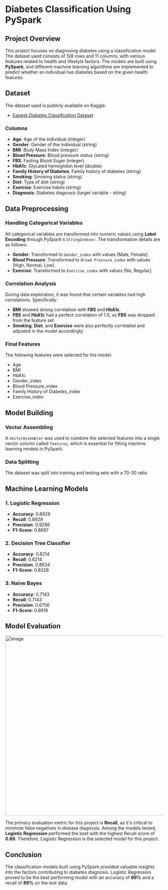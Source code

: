 # Diabetes Classification Using PySpark

## Project Overview
This project focuses on diagnosing diabetes using a classification model. The dataset used consists of 128 rows and 11 columns, with various features related to health and lifestyle factors. The models are built using **PySpark**, and different machine learning algorithms are implemented to predict whether an individual has diabetes based on the given health features.

## Dataset
The dataset used is publicly available on Kaggle:
- [Easiest Diabetes Classification Dataset](https://www.kaggle.com/datasets/sujithmandala/easiest-diabetes-classification-dataset)

### Columns
- **Age**: Age of the individual (integer)
- **Gender**: Gender of the individual (string)
- **BMI**: Body Mass Index (integer)
- **Blood Pressure**: Blood pressure status (string)
- **FBS**: Fasting Blood Sugar (integer)
- **HbA1c**: Glycated hemoglobin level (double)
- **Family History of Diabetes**: Family history of diabetes (string)
- **Smoking**: Smoking status (string)
- **Diet**: Type of diet (string)
- **Exercise**: Exercise habits (string)
- **Diagnosis**: Diabetes diagnosis (target variable - string)

## Data Preprocessing
### Handling Categorical Variables
All categorical variables are transformed into numeric values using **Label Encoding** through PySpark's `StringIndexer`. The transformation details are as follows:

- **Gender**: Transformed to `Gender_index` with values [Male, Female].
- **Blood Pressure**: Transformed to `Blood Pressure_index` with values [High, Normal, Low].
- **Exercise**: Transformed to `Exercise_index` with values [No, Regular].

### Correlation Analysis
During data exploration, it was found that certain variables had high correlations. Specifically:
- **BMI** showed strong correlation with **FBS** and **HbA1c**.
- **FBS** and **HbA1c** had a perfect correlation of 1.0, so **FBS** was dropped from the feature set.
- **Smoking**, **Diet**, and **Exercise** were also perfectly correlated and adjusted in the model accordingly.

### Final Features
The following features were selected for the model:
- Age
- BMI
- HbA1c
- Gender_index
- Blood Pressure_index
- Family History of Diabetes_index
- Exercise_index

## Model Building
### Vector Assembling
A `VectorAssembler` was used to combine the selected features into a single vector column called `features`, which is essential for fitting machine learning models in PySpark.

### Data Splitting
The dataset was split into training and testing sets with a 70-30 ratio.

## Machine Learning Models
### 1. Logistic Regression
- **Accuracy**: 0.8929
- **Recall**: 0.8929
- **Precision**: 0.9286
- **F1-Score**: 0.8997

### 2. Decision Tree Classifier
- **Accuracy**: 0.8214
- **Recall**: 0.8214
- **Precision**: 0.8634
- **F1-Score**: 0.8328

### 3. Naive Bayes
- **Accuracy**: 0.7143
- **Recall**: 0.7143
- **Precision**: 0.6756
- **F1-Score**: 0.6919

## Model Evaluation
<img width="572" alt="image" src="https://github.com/user-attachments/assets/af2a27a9-edee-42da-8f3c-c46831310156">

The primary evaluation metric for this project is **Recall**, as it's critical to minimize false negatives in disease diagnosis. Among the models tested, **Logistic Regression** performed the best with the highest Recall score of **0.89**. Therefore, Logistic Regression is the selected model for this project.

## Conclusion
The classification models built using PySpark provided valuable insights into the factors contributing to diabetes diagnosis. Logistic Regression proved to be the best performing model with an accuracy of **89%** and a recall of **89%** on the test data.
